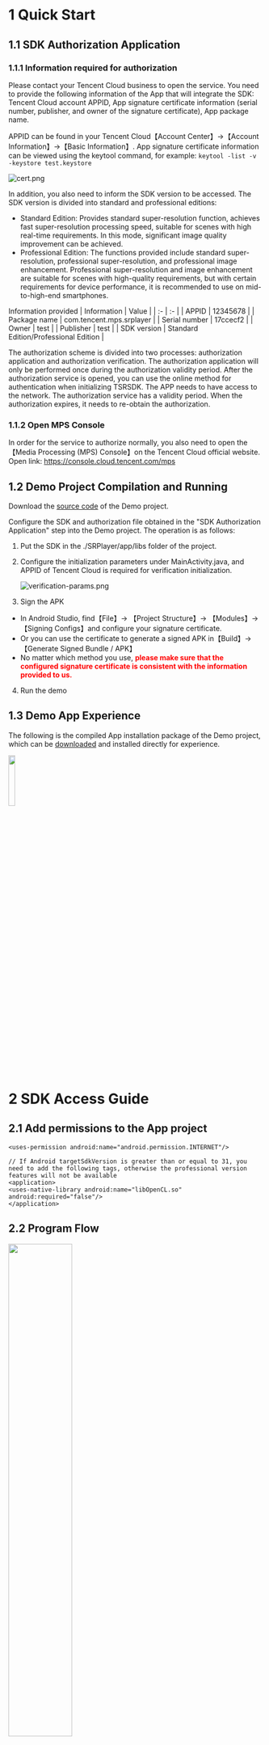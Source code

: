 # **1 Quick Start**
## 1.1 **SDK Authorization Application**
### 1.1.1 **Information required for authorization**
Please contact your Tencent Cloud business to open the service. You need to provide the following information of the App that will integrate the SDK: Tencent Cloud account APPID, App signature certificate information (serial number, publisher, and owner of the signature certificate), App package name.

APPID can be found in your Tencent Cloud【Account Center】->【Account Information】->【Basic Information】.
App signature certificate information can be viewed using the keytool command, for example:
```keytool -list -v -keystore test.keystore```

![cert.png](./docs/cert.png)

In addition, you also need to inform the SDK version to be accessed. The SDK version is divided into standard and professional editions:
* Standard Edition: Provides standard super-resolution function, achieves fast super-resolution processing speed, suitable for scenes with high real-time requirements. In this mode, significant image quality improvement can be achieved.
* Professional Edition: The functions provided include standard super-resolution, professional super-resolution, and professional image enhancement. Professional super-resolution and image enhancement are suitable for scenes with high-quality requirements, but with certain requirements for device performance, it is recommended to use on mid-to-high-end smartphones.

Information provided
| Information | Value |
| :- | :- |
| APPID | 12345678 |
| Package name | com.tencent.mps.srplayer |
| Serial number | 17ccecf2 |
| Owner | test |
| Publisher | test |
| SDK version | Standard Edition/Professional Edition |

The authorization scheme is divided into two processes: authorization application and authorization verification. The authorization application will only be performed once during the authorization validity period. After the authorization service is opened, you can use the online method for authentication when initializing TSRSDK. The APP needs to have access to the network. The authorization service has a validity period. When the authorization expires, it needs to re-obtain the authorization.

### 1.1.2 **Open MPS Console**
In order for the service to authorize normally, you also need to open the【Media Processing (MPS) Console】on the Tencent Cloud official website. Open link: https://console.cloud.tencent.com/mps

## 1.2 **Demo Project Compilation and Running**

Download the [source code](https://github.com/tencentyun/TSR/tree/offline-verification/demo/tsr-android-demo) of the Demo project.

Configure the SDK and authorization file obtained in the "SDK Authorization Application" step into the Demo project. The operation is as follows:

1. Put the SDK in the ./SRPlayer/app/libs folder of the project.

2. Configure the initialization parameters under MainActivity.java, and APPID of Tencent Cloud is required for verification initialization.

   ![verification-params.png](./docs/verification-params.png)

3. Sign the APK
- In Android Studio, find【File】-> 【Project Structure】-> 【Modules】-> 【Signing Configs】and configure your signature certificate.
- Or you can use the certificate to generate a signed APK in【Build】-> 【Generate Signed Bundle / APK】
- No matter which method you use, <font color="red">**please make sure that the configured signature certificate is consistent with the information provided to us.**</font>

4. Run the demo

## **1.3 Demo App Experience**
The following is the compiled App installation package of the Demo project, which can be [downloaded](https://cg-sdk-1258344699.cos.ap-nanjing.myqcloud.com/tsr/pro-demo-android/SRPlayer.apk) and installed directly for experience.

<img src=./docs/android-demo-qrcode.png width=16% />

# **2 SDK Access Guide**
## **2.1 Add permissions to the App project**
``` 
<uses-permission android:name="android.permission.INTERNET"/>

// If Android targetSdkVersion is greater than or equal to 31, you need to add the following tags, otherwise the professional version features will not be available
<application>
<uses-native-library android:name="libOpenCL.so" android:required="false"/>
</application>
```

## **2.2 Program Flow**
<img src=./docs/tsr-work-flow.png width=50% />

### **2.2.1 TSRSdk**
[TSRSdk](https://tencentyun.github.io/TSR/android-docs/1.8/com/tencent/mps/tie/api/TSRSdk.html) includes init and deInit methods. The init method is used to initialize the SDK, and the deInit method is used to release resources.

1. Offline authentication initializes TSRSdk, and you need to pass in **APPID and LICENSE_PATH** for offline authentication. In addition, you also need to pass in a TSRLogger to obtain the logs of the SDK. The following is an example code:
```
   TSRSdkLicenseStatus status = TSRSdk.getInstance().init(mAppId, mLicensePath, mTsrLogger);
   if (status == TSRSdkLicenseStatus.AVAILABLE) {
      // Do something when the verification of sdk's license success.
   } else {
      // Do something when the verification of sdk's license failed.
   }
```

2. When you no longer need to use TSRSdk, you need to call the deInit method of TSRSdk to release resources. <font color="red">**Note: Before calling the deInit method of TSRSdk, make sure that all TSRPasses have released resources, otherwise unexpected problems may occur.**</font>
```
  // If you have created TSRPass, you should release it before release TSRSdk.
  tsrPass.deInit();
  // Release resources when the TSRSdk object is no longer needed.
  TSRSdk.getInstance().deInit();
```

### **2.2.2 TSRPass**
[TSRPass](https://tencentyun.github.io/TSR/android-docs/1.8/com/tencent/mps/tie/api/TSRPass.html) is a class used for super-resolution rendering. When creating a TSRPass, you need to pass in TSRAlgorithmType to set the super-resolution algorithm type.

**Note: TSRPass is not thread-safe, and the methods of TSRPass must be called in the same thread.**

In the TSRAlgorithmType enumeration, there are STANDARD, PROFESSIONAL_HIGH_QUALITY, and PROFESSIONAL_FAST three algorithm running modes:
1. STANDARD (standard) mode: Provides fast super-resolution processing speed, suitable for scenes with high real-time requirements. In this mode, significant image quality improvement can be achieved.
2. PROFESSIONAL_HIGH_QUALITY (Professional Edition - High Quality) mode: PROFESSIONAL_HIGH_QUALITY mode ensures high image quality while requiring higher device performance. It is suitable for scenes with high image quality requirements and is recommended for use on mid-to-high-end smartphones.
3. PROFESSIONAL_FAST (Professional Edition - Fast) mode: PROFESSIONAL_FAST mode ensures faster processing speed while sacrificing some image quality. It is suitable for scenes with high real-time requirements and is recommended for use on mid-range smartphones.
   It includes init, render, and deInit methods. Before using TSRPass, you need to call the init method to initialize. After using it, you need to call the deInit method to release resources.

The following is an example of using STANDARD super-resolution algorithm code:
```
// The code below must be executed in the same glThread.
//----------------------GL Thread---------------------//

// Create a TSRPass object using the constructor.
TSRPass tsrPass = new TSRPass(TSRPass.TSRAlgorithmType.STANDARD);

// Initialize TSRPass and set the input image width, height and srRatio.
tsrPass.init(inputWidth, inputHeight, srRatio);

// Optional. Sets the brightness, saturation and contrast level of the TSRPass. The default value is set to (50, 50, 50). 
// Here we set these parameters to slightly enhance the image.
tsrPass.setParameters(52, 55, 60);

// If the type of inputTexture is TextureOES, you must transform it to Texture2D.
// Conversion code can be written according to actual requirements.

// Perform super resolution rendering on the input OpenGL texture and get the enhanced texture ID.
int outputTextureId = tsrPass.render(inputTextureId);

// Release resources when the TSRPass object is no longer needed.
tsrPass.deInit();

//----------------------GL Thread---------------------//
```

The following is an example of using PROFESSIONAL super-resolution algorithm code:
```
// The code below must be executed in the same glThread.
//----------------------GL Thread---------------------//

// Create a TSRPass object using the constructor.
TSRPass tsrPass = new TSRPass(TSRPass.TSRAlgorithmType.PROFESSIONAL_HIGH_QUALITY);
// Alternatively, create a TSRPass object with the professional fast rendering type.
// TSRPass tsrPass = new TSRPass(TSRPass.TSRAlgorithmType.PROFESSIONAL_FAST);

// Initialize TSRPass and set the input image width, height and srRatio.
tsrPass.init(inputWidth, inputHeight, srRatio);

// Optional. Sets the brightness, saturation and contrast level of the TSRPass. The default value is set to (50, 50, 50). 
// Here we set these parameters to slightly enhance the image.
tsrPass.setParameters(52, 55, 60);

// If the type of inputTexture is TextureOES, you must transform it to Texture2D.
// Conversion code can be written according to actual requirements.

// Perform super resolution rendering on the input OpenGL texture and get the enhanced texture ID.
int outputTextureId = tsrPass.render(inputTextureId);

// Release resources when the TSRPass object is no longer needed.
tsrPass.deInit();

//----------------------GL Thread---------------------//
```

### **2.2.3 TIEPass**
[TIEPass](https://tencentyun.github.io/TSR/android-docs/1.8/com/tencent/mps/tie/api/TIEPass.html) is a class used for image enhancement rendering, **only available in the Professional Edition SDK**. When creating a TIEPass, you need to pass in TIEAlgorithmType to set the super-resolution algorithm type. It includes init, render, and deInit methods. Before using TIEPass, you need to call the init method to initialize. After using it, you need to call the release method to release resources.

In the TIEAlgorithmType enumeration, there are PROFESSIONAL_HIGH_QUALITY and PROFESSIONAL_FAST two algorithm running modes:
1. PROFESSIONAL_HIGH_QUALITY (Professional Edition - High Quality) mode: PROFESSIONAL_HIGH_QUALITY mode ensures high image quality while requiring higher device performance. It is suitable for scenes with high image quality requirements and is recommended for use on mid-to-high-end smartphones.
2. PROFESSIONAL_FAST (Professional Edition - Fast) mode: PROFESSIONAL_FAST mode ensures faster processing speed while sacrificing some image quality. It is suitable for scenes with high real-time requirements and is recommended for use on mid-range smartphones.

**Note: TIEPass is not thread-safe, and TIEPass methods must be called in the same thread.**

The following is a code example:

```
// The code below must be executed in the same glThread.
//----------------------GL Thread---------------------//

// Create a TIEPass object using the constructor.
TIEPass tiePass = new TIEPass(TIEPass.TIEAlgorithmType.PROFESSIONAL_HIGH_QUALITY);
// Alternatively, create a TIEPass object with the professional fast rendering type.
// TIEPass tiePass = new TIEPass(TIEPass.TIEAlgorithmType.PROFESSIONAL_FAST);

// Initialize TIEPass and set the input image width and height.
tiePass.init(inputWidth, inputHeight);

// If the type of inputTexture is TextureOES, you must transform it to Texture2D.
// Conversion code can be written according to actual requirements.

// Perform image enhancement rendering on the input OpenGL texture and get the enhanced texture ID.
int outputTextureId = tiePass.render(inputTextureId);

// Release resources when the TIEPass object is no longer needed.
tiePass.deInit();
//----------------------GL Thread---------------------//
```

### **2.2.4 TSRLogger**
[TSRLogger](https://tencentyun.github.io/TSR/android-docs/1.8/com/tencent/mps/tie/api/TSRLogger.html) is used to receive logs from the SDK internals. Please write these logs to a file for external network problem positioning.

# **3 SDK API Description**
You can click on the link to view the TSRSDK API documentation, which contains interface comments and usage examples.

[TSRSDK ANDROID API Documentation](https://tencentyun.github.io/TSR/android-docs/1.8/index.html)

